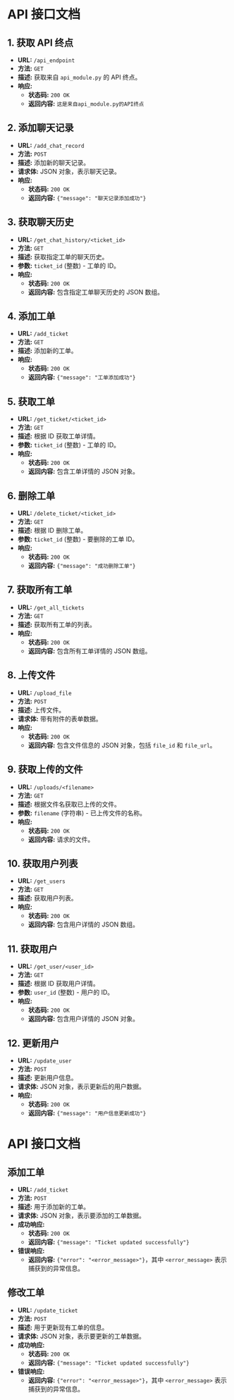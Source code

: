 # API 接口文档

## 1. 获取 API 终点

- **URL:** `/api_endpoint`
- **方法:** `GET`
- **描述:** 获取来自 `api_module.py` 的 API 终点。
- **响应:**
  - **状态码:** `200 OK`
  - **返回内容:** `这是来自api_module.py的API终点`

## 2. 添加聊天记录

- **URL:** `/add_chat_record`
- **方法:** `POST`
- **描述:** 添加新的聊天记录。
- **请求体:** JSON 对象，表示聊天记录。
- **响应:**
  - **状态码:** `200 OK`
  - **返回内容:** `{"message": "聊天记录添加成功"}`

## 3. 获取聊天历史

- **URL:** `/get_chat_history/<ticket_id>`
- **方法:** `GET`
- **描述:** 获取指定工单的聊天历史。
- **参数:** `ticket_id` (整数) - 工单的 ID。
- **响应:**
  - **状态码:** `200 OK`
  - **返回内容:** 包含指定工单聊天历史的 JSON 数组。

## 4. 添加工单

- **URL:** `/add_ticket`
- **方法:** `GET`
- **描述:** 添加新的工单。
- **响应:**
  - **状态码:** `200 OK`
  - **返回内容:** `{"message": "工单添加成功"}`

## 5. 获取工单

- **URL:** `/get_ticket/<ticket_id>`
- **方法:** `GET`
- **描述:** 根据 ID 获取工单详情。
- **参数:** `ticket_id` (整数) - 工单的 ID。
- **响应:**
  - **状态码:** `200 OK`
  - **返回内容:** 包含工单详情的 JSON 对象。

## 6. 删除工单

- **URL:** `/delete_ticket/<ticket_id>`
- **方法:** `GET`
- **描述:** 根据 ID 删除工单。
- **参数:** `ticket_id` (整数) - 要删除的工单 ID。
- **响应:**
  - **状态码:** `200 OK`
  - **返回内容:** `{"message": "成功删除工单"}`

## 7. 获取所有工单

- **URL:** `/get_all_tickets`
- **方法:** `GET`
- **描述:** 获取所有工单的列表。
- **响应:**
  - **状态码:** `200 OK`
  - **返回内容:** 包含所有工单详情的 JSON 数组。

## 8. 上传文件

- **URL:** `/upload_file`
- **方法:** `POST`
- **描述:** 上传文件。
- **请求体:** 带有附件的表单数据。
- **响应:**
  - **状态码:** `200 OK`
  - **返回内容:** 包含文件信息的 JSON 对象，包括 `file_id` 和 `file_url`。

## 9. 获取上传的文件

- **URL:** `/uploads/<filename>`
- **方法:** `GET`
- **描述:** 根据文件名获取已上传的文件。
- **参数:** `filename` (字符串) - 已上传文件的名称。
- **响应:**
  - **状态码:** `200 OK`
  - **返回内容:** 请求的文件。

## 10. 获取用户列表

- **URL:** `/get_users`
- **方法:** `GET`
- **描述:** 获取用户列表。
- **响应:**
  - **状态码:** `200 OK`
  - **返回内容:** 包含用户详情的 JSON 数组。

## 11. 获取用户

- **URL:** `/get_user/<user_id>`
- **方法:** `GET`
- **描述:** 根据 ID 获取用户详情。
- **参数:** `user_id` (整数) - 用户的 ID。
- **响应:**
  - **状态码:** `200 OK`
  - **返回内容:** 包含用户详情的 JSON 对象。

## 12. 更新用户

- **URL:** `/update_user`
- **方法:** `POST`
- **描述:** 更新用户信息。
- **请求体:** JSON 对象，表示更新后的用户数据。
- **响应:**
  - **状态码:** `200 OK`
  - **返回内容:** `{"message": "用户信息更新成功"}`


# API 接口文档

## 添加工单

- **URL:** `/add_ticket`
- **方法:** `POST`
- **描述:** 用于添加新的工单。
- **请求体:** JSON 对象，表示要添加的工单数据。
- **成功响应:**
  - **状态码:** `200 OK`
  - **返回内容:** `{"message": "Ticket updated successfully"}`
- **错误响应:**
  - **返回内容:** `{"error": "<error_message>"}`，其中 `<error_message>` 表示捕获到的异常信息。

## 修改工单

- **URL:** `/update_ticket`
- **方法:** `POST`
- **描述:** 用于更新现有工单的信息。
- **请求体:** JSON 对象，表示要更新的工单数据。
- **成功响应:**
  - **状态码:** `200 OK`
  - **返回内容:** `{"message": "Ticket updated successfully"}`
- **错误响应:**
  - **返回内容:** `{"error": "<error_message>"}`，其中 `<error_message>` 表示捕获到的异常信息。



